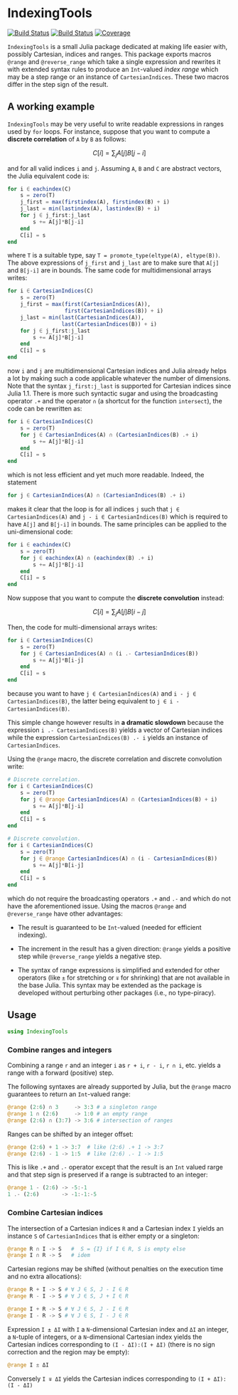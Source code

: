 # IndexingTools

[![Build Status](https://github.com/emmt/IndexingTools.jl/actions/workflows/CI.yml/badge.svg?branch=main)](https://github.com/emmt/IndexingTools.jl/actions/workflows/CI.yml?query=branch%3Amain)
[![Build Status](https://ci.appveyor.com/api/projects/status/github/emmt/IndexingTools.jl?svg=true)](https://ci.appveyor.com/project/emmt/IndexingTools-jl)
[![Coverage](https://codecov.io/gh/emmt/IndexingTools.jl/branch/main/graph/badge.svg)](https://codecov.io/gh/emmt/IndexingTools.jl)

`IndexingTools` is a small Julia package dedicated at making life easier with,
possibly Cartesian, indices and ranges.  This package exports macros `@range`
and `@reverse_range` which take a single expression and rewrites it with
extended syntax rules to produce an `Int`-valued *index range* which may be a
step range or an instance of `CartesianIndices`.  These two macros differ in
the step sign of the result.

## A working example

`IndexingTools` may be very useful to write readable expressions in ranges used
by `for` loops.  For instance, suppose that you want to compute a **discrete
correlation** of `A` by `B` as follows:

$$
C[i] = \sum_{j} A[j] B[j-i]
$$

and for all valid indices `i` and `j`.  Assuming `A`, `B` and `C` are abstract
vectors, the Julia equivalent code is:

```julia
for i ∈ eachindex(C)
    s = zero(T)
    j_first = max(firstindex(A), firstindex(B) + i)
    j_last = min(lastindex(A), lastindex(B) + i)
    for j ∈ j_first:j_last
        s += A[j]*B[j-i]
    end
    C[i] = s
end
```

where `T` is a suitable type, say `T = promote_type(eltype(A), eltype(B))`.
The above expressions of `j_first` and `j_last` are to make sure that `A[j]`
and `B[j-i]` are in bounds.  The same code for multidimensional arrays writes:

```julia
for i ∈ CartesianIndices(C)
    s = zero(T)
    j_first = max(first(CartesianIndices(A)),
                  first(CartesianIndices(B)) + i)
    j_last = min(last(CartesianIndices(A)),
                 last(CartesianIndices(B)) + i)
    for j ∈ j_first:j_last
        s += A[j]*B[j-i]
    end
    C[i] = s
end
```

now `i` and `j` are multidimensional Cartesian indices and Julia already helps
a lot by making such a code applicable whatever the number of dimensions.  Note
that the syntax `j_first:j_last` is supported for Cartesian indices since Julia
1.1.  There is more such syntactic sugar and using the broadcasting operator
`.+` and the operator `∩` (a shortcut for the function `intersect`), the code
can be rewritten as:

```julia
for i ∈ CartesianIndices(C)
    s = zero(T)
    for j ∈ CartesianIndices(A) ∩ (CartesianIndices(B) .+ i)
        s += A[j]*B[j-i]
    end
    C[i] = s
end
```

which is not less efficient and yet much more readable.  Indeed, the statement

```julia
for j ∈ CartesianIndices(A) ∩ (CartesianIndices(B) .+ i)
```

makes it clear that the loop is for all indices `j` such that `j ∈
CartesianIndices(A)` and `j - i ∈ CartesianIndices(B)` which is required to
have `A[j]` and `B[j-i]` in bounds.   The same principles can be applied to the
uni-dimensional code:

```julia
for i ∈ eachindex(C)
    s = zero(T)
    for j ∈ eachindex(A) ∩ (eachindex(B) .+ i)
        s += A[j]*B[j-i]
    end
    C[i] = s
end
```

Now suppose that you want to compute the **discrete convolution** instead:

$$
C[i] = \sum_{j} A[j] B[i-j]
$$

Then, the code for multi-dimensional arrays writes:

```julia
for i ∈ CartesianIndices(C)
    s = zero(T)
    for j ∈ CartesianIndices(A) ∩ (i .- CartesianIndices(B))
        s += A[j]*B[i-j]
    end
    C[i] = s
end
```

because you want to have `j ∈ CartesianIndices(A)` and `i - j ∈
CartesianIndices(B)`, the latter being equivalent to `j ∈ i -
CartesianIndices(B)`.

This simple change however results in **a dramatic slowdown** because the
expression `i .- CartesianIndices(B)` yields a vector of Cartesian indices
while the expression `CartesianIndices(B) .- i` yields an instance of
`CartesianIndices`.

Using the `@range` macro, the discrete correlation and discrete convolution
write:

```julia
# Discrete correlation.
for i ∈ CartesianIndices(C)
    s = zero(T)
    for j ∈ @range CartesianIndices(A) ∩ (CartesianIndices(B) + i)
        s += A[j]*B[j-i]
    end
    C[i] = s
end

# Discrete convolution.
for i ∈ CartesianIndices(C)
    s = zero(T)
    for j ∈ @range CartesianIndices(A) ∩ (i - CartesianIndices(B))
        s += A[j]*B[i-j]
    end
    C[i] = s
end
```

which do not require the broadcasting operators `.+` and `.-` and which do not
have the aforementioned issue.  Using the macros `@range` and `@reverse_range`
have other advantages:

- The result is guaranteed to be `Int`-valued (needed for efficient indexing).

- The increment in the result has a given direction: `@range` yields a positive
  step while `@reverse_range` yields a negative step.

- The syntax of range expressions is simplified and extended for other
  operators (like `±` for stretching or `∓` for shrinking) that are not
  available in the base Julia.  This syntax may be extended as the package is
  developed without perturbing other packages (i.e., no type-piracy).


## Usage

```julia
using IndexingTools
```

### Combine ranges and integers

Combining a range `r` and an integer `i` as `r + i`, `r - i`, `r ∩ i`,
etc. yields a range with a forward (positive) step.

The following syntaxes are already supported by Julia, but the `@range` macro
guarantees to return an `Int`-valued range:

```julia
@range (2:6) ∩ 3     -> 3:3 # a singleton range
@range 1 ∩ (2:6)     -> 1:0 # an empty range
@range (2:6) ∩ (3:7) -> 3:6 # intersection of ranges
```

Ranges can be shifted by an integer offset:

```julia
@range (2:6) + 1 -> 3:7  # like (2:6) .+ 1 -> 3:7
@range (2:6) - 1 -> 1:5  # like (2:6) .- 1 -> 1:5
```

This is like `.+` and `.-` operator except that the result is an `Int` valued
rarge and that step sign is preserved if a range is subtracted to an integer:

```julia
@range 1 - (2:6) -> -5:-1
1 .- (2:6)       -> -1:-1:-5
```

### Combine Cartesian indices

The intersection of a Cartesian indices `R` and a Cartesian index `I` yields an
instance `S` of `CartesianIndices` that is either empty or a singleton:

```julia
@range R ∩ I -> S   #  S = {I} if I ∈ R, S is empty else
@range I ∩ R -> S   # idem
```

Cartesian regions may be shifted (without penalties on the execution time and
no extra allocations):

```julia
@range R + I -> S # ∀ J ∈ S, J - I ∈ R
@range R - I -> S # ∀ J ∈ S, J + I ∈ R

@range I + R -> S # ∀ J ∈ S, J - I ∈ R
@range I - R -> S # ∀ J ∈ S, I - J ∈ R
```

Expression `I ± ΔI` with `I` a `N`-dimensional Cartesian index and `ΔI` an
integer, a `N`-tuple of integers, or a `N`-dimensional Cartesian index yields
the Cartesian indices corresponding to `(I - ΔI):(I + ΔI)` (there is no sign
correction and the region may be empty):

```julia
@range I ± ΔI
```

Conversely `I ∓ ΔI` yields the Cartesian indices corresponding to
`(I + ΔI):(I - ΔI)`
